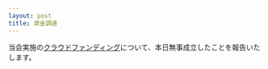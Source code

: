 ```yaml
---
layout: post
title: 資金調達
---
```


当会実施の[クラウドファンディング](https://readyfor.jp/projects/16835)について、本日無事成立したことを報告いたします。
